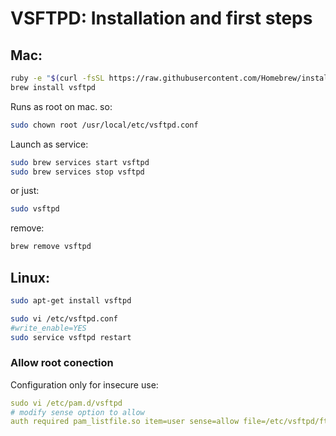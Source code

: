 # VSFTPD: Installation and first steps
## Mac:
```sh
ruby -e "$(curl -fsSL https://raw.githubusercontent.com/Homebrew/install/master/install)" < /dev/null 2> /dev/null
brew install vsftpd
```
Runs as root on mac. so:
```sh
sudo chown root /usr/local/etc/vsftpd.conf
```
Launch as service:

```sh
sudo brew services start vsftpd
sudo brew services stop vsftpd
```
or just:

```sh
sudo vsftpd
```
remove:

```sh
brew remove vsftpd
```

## Linux:

```sh
sudo apt-get install vsftpd

sudo vi /etc/vsftpd.conf
#write_enable=YES
sudo service vsftpd restart
```

### Allow root conection

Configuration only for insecure use:

```yaml
sudo vi /etc/pam.d/vsftpd
# modify sense option to allow
auth required pam_listfile.so item=user sense=allow file=/etc/vsftpd/ftpusers onerr=succeed
```
